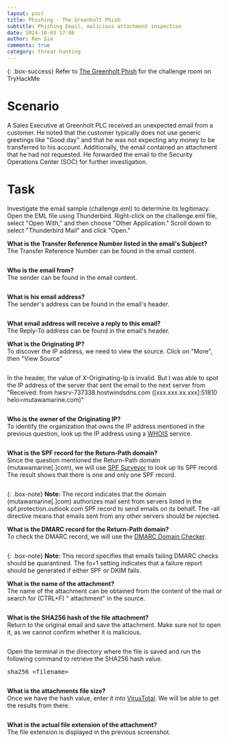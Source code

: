 ```yaml
---
layout: post
title: Phishing - The Greenholt Phish
subtitle: Phishing Email, malicious attachment inspection
date: 2024-10-03 17:08
author: Ren Sie
comments: true
category: threat-hunting
---
```


{: .box-success}
 Refer to [The Greenholt Phish](https://tryhackme.com/room/phishingemails5fgjlzxc) for the challenge room on TryHackMe

<!-- wp:heading {"level":1,"fontSize":"large"} -->
<h1 class="wp-block-heading has-large-font-size">Scenario</h1>
<!-- /wp:heading -->

<!-- wp:paragraph {"align":"justify","fontSize":"small"} -->
<p class="has-text-align-justify has-small-font-size">A Sales Executive at Greenholt PLC received an unexpected email from a customer. He noted that the customer typically does not use generic greetings like "Good day" and that he was not expecting any money to be transferred to his account. Additionally, the email contained an attachment that he had not requested. He forwarded the email to the Security Operations Center (SOC) for further investigation.</p>
<!-- /wp:paragraph -->

<!-- wp:heading {"level":1,"fontSize":"large"} -->
<h1 class="wp-block-heading has-large-font-size">Task</h1>
<!-- /wp:heading -->

<!-- wp:paragraph {"align":"justify","fontSize":"small"} -->
<p class="has-text-align-justify has-small-font-size">Investigate the email sample (challenge.eml) to determine its legitimacy.<br>Open the EML file using Thunderbird. Right-click on the challenge.eml file, select "Open With," and then choose "Other Application." Scroll down to select "Thunderbird Mail" and click "Open."</p>
<!-- /wp:paragraph -->

<!-- wp:paragraph {"align":"justify","fontSize":"small"} -->
<p class="has-text-align-justify has-small-font-size"><strong>What is the Transfer Reference Number listed in the email's Subject?</strong><br>The Transfer Reference Number can be found in the email content.</p>
<!-- /wp:paragraph -->

<!-- wp:paragraph {"align":"justify","fontSize":"small"} -->
<p class="has-text-align-justify has-small-font-size"></p>
<!-- /wp:paragraph -->

<!-- wp:image {"id":2699,"sizeSlug":"large","linkDestination":"media"} -->
<figure class="wp-block-image size-large"><a href="https://1earnwithren.wordpress.com/wp-content/uploads/2024/10/image-50.png"><img src="https://1earnwithren.wordpress.com/wp-content/uploads/2024/10/image-50.png?w=1024" alt="" class="wp-image-2699" /></a></figure>
<!-- /wp:image -->

<!-- wp:paragraph {"align":"justify","fontSize":"small"} -->
<p class="has-text-align-justify has-small-font-size"><strong>Who is the email from?</strong><br>The sender can be found in the email content.</p>
<!-- /wp:paragraph -->

<!-- wp:image {"id":2700,"sizeSlug":"large","linkDestination":"media"} -->
<figure class="wp-block-image size-large"><a href="https://1earnwithren.wordpress.com/wp-content/uploads/2024/10/image-51.png"><img src="https://1earnwithren.wordpress.com/wp-content/uploads/2024/10/image-51.png?w=1024" alt="" class="wp-image-2700" /></a></figure>
<!-- /wp:image -->

<!-- wp:paragraph {"align":"justify","fontSize":"small"} -->
<p class="has-text-align-justify has-small-font-size"><strong>What is his email address?</strong><br>The sender's address can be found in the email's header.</p>
<!-- /wp:paragraph -->

<!-- wp:image {"id":2701,"sizeSlug":"large","linkDestination":"media"} -->
<figure class="wp-block-image size-large"><a href="https://1earnwithren.wordpress.com/wp-content/uploads/2024/10/image-52.png"><img src="https://1earnwithren.wordpress.com/wp-content/uploads/2024/10/image-52.png?w=1024" alt="" class="wp-image-2701" /></a></figure>
<!-- /wp:image -->

<!-- wp:paragraph {"align":"justify","fontSize":"small"} -->
<p class="has-text-align-justify has-small-font-size"><strong>What email address will receive a reply to this email?</strong><br>The Reply-To address can be found in the email's header.</p>
<!-- /wp:paragraph -->

<!-- wp:paragraph {"align":"justify","fontSize":"small"} -->
<p class="has-text-align-justify has-small-font-size"><strong>What is the Originating IP?</strong><br>To discover the IP address, we need to view the source. Click on "More", then "View Source"</p>
<!-- /wp:paragraph -->

<!-- wp:image {"id":2702,"sizeSlug":"large","linkDestination":"media","align":"center"} -->
<figure class="wp-block-image aligncenter size-large"><a href="https://1earnwithren.wordpress.com/wp-content/uploads/2024/10/image-53.png"><img src="https://1earnwithren.wordpress.com/wp-content/uploads/2024/10/image-53.png?w=709" alt="" class="wp-image-2702" /></a></figure>
<!-- /wp:image -->

<!-- wp:paragraph {"align":"justify","fontSize":"small"} -->
<p class="has-text-align-justify has-small-font-size">In the header, the value of X-Originating-Ip is invalid. But I was able to spot the IP address of the server that sent the email to the next server from "Received: from hwsrv-737338.hostwindsdns.com ([xxx.xxx.xx.xxx]:51810 helo=mutawamarine.com)"</p>
<!-- /wp:paragraph -->

<!-- wp:image {"id":2703,"sizeSlug":"large","linkDestination":"media"} -->
<figure class="wp-block-image size-large"><a href="https://1earnwithren.wordpress.com/wp-content/uploads/2024/10/image-54.png"><img src="https://1earnwithren.wordpress.com/wp-content/uploads/2024/10/image-54.png?w=1024" alt="" class="wp-image-2703" /></a></figure>
<!-- /wp:image -->

<!-- wp:paragraph {"align":"justify","fontSize":"small"} -->
<p class="has-text-align-justify has-small-font-size"><strong>Who is the owner of the Originating IP?</strong><br>To identify the organization that owns the IP address mentioned in the previous question, look up the IP address using a <a href="https://www.whois.com/whois/192.119.71.157">WHOIS</a> service.</p>
<!-- /wp:paragraph -->

<!-- wp:image {"id":2704,"sizeSlug":"large","linkDestination":"none"} -->
<figure class="wp-block-image size-large"><img src="https://1earnwithren.wordpress.com/wp-content/uploads/2024/10/image-55.png?w=1024" alt="" class="wp-image-2704" /></figure>
<!-- /wp:image -->

<!-- wp:paragraph {"align":"justify","fontSize":"small"} -->
<p class="has-text-align-justify has-small-font-size"><strong>What is the SPF record for the Return-Path domain?</strong><br>Since the question mentioned the Return-Path domain (mutawamarine[.]com), we will use <a href="https://dmarcian.com/spf-survey/">SPF Surveyor</a> to look up its SPF record. The result shows that there is one and only one SPF record.</p>
<!-- /wp:paragraph -->

<!-- wp:image {"id":2705,"sizeSlug":"large","linkDestination":"media"} -->
<figure class="wp-block-image size-large"><a href="https://1earnwithren.wordpress.com/wp-content/uploads/2024/10/image-56.png"><img src="https://1earnwithren.wordpress.com/wp-content/uploads/2024/10/image-56.png?w=1004" alt="" class="wp-image-2705" /></a></figure>
<!-- /wp:image -->

{: .box-note}
**Note:** The record indicates that the domain (mutawamarine[.]com) authorizes mail sent from servers listed in the spf.protection.outlook.com SPF record to send emails on its behalf. The -all directive means that emails sent from any other servers should be rejected.

<!-- wp:paragraph {"align":"justify","fontSize":"small"} -->
<p class="has-text-align-justify has-small-font-size"><strong>What is the DMARC record for the Return-Path domain?</strong><br>To check the DMARC record, we will use the <a href="https://dmarcian.com/domain-checker/">DMARC Domain Checker</a>.</p>
<!-- /wp:paragraph -->

<!-- wp:image {"id":2698,"sizeSlug":"large","linkDestination":"media"} -->
<figure class="wp-block-image size-large"><a href="https://1earnwithren.wordpress.com/wp-content/uploads/2024/10/image-49.png"><img src="https://1earnwithren.wordpress.com/wp-content/uploads/2024/10/image-49.png?w=1024" alt="" class="wp-image-2698" /></a></figure>
<!-- /wp:image -->

{: .box-note}
**Note:** This record specifies that emails failing DMARC checks should be quarantined. The fo=1 setting indicates that a failure report should be generated if either SPF or DKIM fails.

<!-- wp:paragraph {"align":"justify","fontSize":"small"} -->
<p class="has-text-align-justify has-small-font-size"><strong>What is the name of the attachment?</strong><br>The name of the attachment can be obtained from the content of the mail or search for (CTRL+F) " attachment" in the source.</p>
<!-- /wp:paragraph -->

<!-- wp:image {"id":2697,"sizeSlug":"large","linkDestination":"media"} -->
<figure class="wp-block-image size-large"><a href="https://1earnwithren.wordpress.com/wp-content/uploads/2024/10/image-48.png"><img src="https://1earnwithren.wordpress.com/wp-content/uploads/2024/10/image-48.png?w=1024" alt="" class="wp-image-2697" /></a></figure>
<!-- /wp:image -->

<!-- wp:paragraph {"align":"justify","fontSize":"small"} -->
<p class="has-text-align-justify has-small-font-size"><strong>What is the SHA256 hash of the file attachment?</strong><br>Return to the original email and save the attachment. Make sure not to open it, as we cannot confirm whether it is malicious.</p>
<!-- /wp:paragraph -->

<!-- wp:image {"id":2694,"sizeSlug":"large","linkDestination":"media","align":"center"} -->
<figure class="wp-block-image aligncenter size-large"><a href="https://1earnwithren.wordpress.com/wp-content/uploads/2024/10/image-46.png"><img src="https://1earnwithren.wordpress.com/wp-content/uploads/2024/10/image-46.png?w=569" alt="" class="wp-image-2694" /></a></figure>
<!-- /wp:image -->

<!-- wp:paragraph {"align":"justify","fontSize":"small"} -->
<p class="has-text-align-justify has-small-font-size">Open the terminal in the directory where the file is saved and run the following command to retrieve the SHA256 hash value.</p>
<!-- /wp:paragraph -->

<!-- wp:paragraph {"align":"justify","backgroundColor":"tertiary","fontSize":"small"} -->
<p class="has-text-align-justify has-tertiary-background-color has-background has-small-font-size"><kbd>sha256 &lt;filename&gt;</kbd></p>
<!-- /wp:paragraph -->

<!-- wp:image {"id":2695,"sizeSlug":"large","linkDestination":"media"} -->
<figure class="wp-block-image size-large"><a href="https://1earnwithren.wordpress.com/wp-content/uploads/2024/10/image-47.png"><img src="https://1earnwithren.wordpress.com/wp-content/uploads/2024/10/image-47.png?w=1024" alt="" class="wp-image-2695" /></a></figure>
<!-- /wp:image -->

<!-- wp:paragraph {"align":"justify","fontSize":"small"} -->
<p class="has-text-align-justify has-small-font-size"><strong>What is the attachments file size?</strong><br>Once we have the hash value, enter it into <a href="https://www.virustotal.com/gui/file/2e91c533615a9bb8929ac4bb76707b2444597ce063d84a4b33525e25074fff3f">VirusTotal</a>. We will be able to get the results from there.</p>
<!-- /wp:paragraph -->

<!-- wp:image {"id":2693,"sizeSlug":"large","linkDestination":"media"} -->
<figure class="wp-block-image size-large"><a href="https://1earnwithren.wordpress.com/wp-content/uploads/2024/10/image-45.png"><img src="https://1earnwithren.wordpress.com/wp-content/uploads/2024/10/image-45.png?w=1024" alt="" class="wp-image-2693" /></a></figure>
<!-- /wp:image -->

<!-- wp:paragraph {"align":"justify","fontSize":"small"} -->
<p class="has-text-align-justify has-small-font-size"><strong>What is the actual file extension of the attachment?</strong><br>The file extension is displayed in the previous screenshot.</p>
<!-- /wp:paragraph -->


